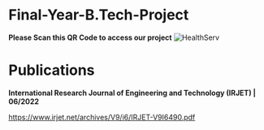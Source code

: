 # Final-Year-B.Tech-Project



**Please Scan this QR Code to access our project**
![HealthServ](https://user-images.githubusercontent.com/55265182/167283660-bbcf83b6-f9b0-4441-8c97-6e72cad7406b.png)




# Publications


**International Research Journal of Engineering and Technology (IRJET) | 06/2022**

https://www.irjet.net/archives/V9/i6/IRJET-V9I6490.pdf

